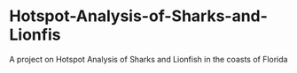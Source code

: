 # Hotspot-Analysis-of-Sharks-and-Lionfis
A project on Hotspot Analysis of Sharks and Lionfish in the coasts of Florida
